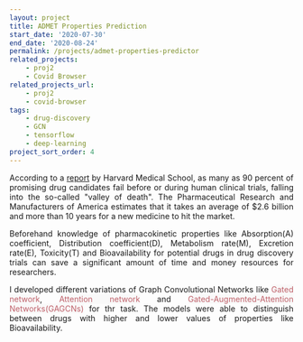 ```yaml
---
layout: project
title: ADMET Properties Prediction
start_date: '2020-07-30'
end_date: '2020-08-24'
permalink: /projects/admet-properties-predictor
related_projects: 
    - proj2
    - Covid Browser
related_projects_url: 
    - proj2
    - covid-browser
tags: 
    - drug-discovery
    - GCN
    - tensorflow
    - deep-learning
project_sort_order: 4
---
```


<p style="text-align: justify">According to a <a href="https://hms.harvard.edu/news/galaxy-drug-candidates" target="_blank">report</a> by Harvard Medical School, as many as 90 percent of promising drug candidates fail before or during human clinical trials, falling into the so-called "valley of death". The Pharmaceutical Research and Manufacturers of America estimates that it takes an average of $2.6 billion and more than 10 years for a new medicine to hit the market.</p>

<p style="text-align: justify">Beforehand knowledge of pharmacokinetic properties like Absorption(A) coefficient, Distribution coefficient(D), Metabolism rate(M), Excretion rate(E), Toxicity(T) and Bioavailability for potential drugs in drug discovery trials can save a significant amount of time and money resources for researchers.</p>

<p style="text-align: justify">I developed different variations of Graph Convolutional Networks like
<span style="color: #bf616a; background-color: #f9f9f9">Gated network</span>, <span style="color: #bf616a; background-color: #f9f9f9">Attention network</span> and <span style="color: #bf616a; background-color: #f9f9f9">Gated-Augmented-Attention Networks(GAGCNs)</span> for thr task. The models were able to distinguish between drugs with higher and lower values of properties like Bioavailability.</p>